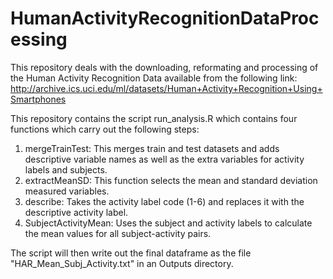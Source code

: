 # HumanActivityRecognitionDataProcessing

This repository deals with the downloading, reformating and processing of the Human Activity Recognition Data available from the following link: http://archive.ics.uci.edu/ml/datasets/Human+Activity+Recognition+Using+Smartphones

This repository contains the script run_analysis.R which contains four functions which carry out the following steps:

1) mergeTrainTest: This merges train and test datasets and adds descriptive variable names as well as the extra variables for activity labels and subjects.
2) extractMeanSD: This function selects the mean and standard deviation measured variables.
3) describe: Takes the activity label code (1-6) and replaces it with the descriptive activity label.
4) SubjectActivityMean: Uses the subject and activity labels to calculate the mean values for all subject-activity pairs. 

The script will then write out the final dataframe as the file "HAR_Mean_Subj_Activity.txt" in an Outputs directory. 

